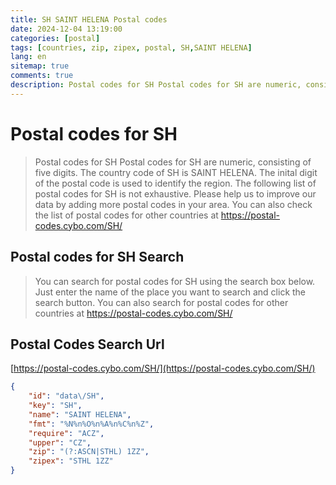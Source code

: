```yaml
---
title: SH SAINT HELENA Postal codes 
date: 2024-12-04 13:19:00
categories: [postal]
tags: [countries, zip, zipex, postal, SH,SAINT HELENA]
lang: en
sitemap: true
comments: true
description: Postal codes for SH Postal codes for SH are numeric, consisting of five digits. The country code of SH is SAINT HELENA. The inital digit of the postal code is used to identify the region. The following list of postal codes for SH is not exhaustive. Please help us to improve our data by adding more postal codes in your area. You can also check the list of postal codes for other countries at https://postal-codes.cybo.com/SH/
---
```


# Postal codes for SH
> Postal codes for SH Postal codes for SH are numeric, consisting of five digits. The country code of SH is SAINT HELENA. The inital digit of the postal code is used to identify the region. The following list of postal codes for SH is not exhaustive. Please help us to improve our data by adding more postal codes in your area. You can also check the list of postal codes for other countries at https://postal-codes.cybo.com/SH/

## Postal codes for SH Search 
> You can search for postal codes for SH using the search box below. Just enter the name of the place you want to search and click the search button. You can also search for postal codes for other countries at https://postal-codes.cybo.com/SH/

## Postal Codes Search Url

[https://postal-codes.cybo.com/SH/](https://postal-codes.cybo.com/SH/)
```json
{
    "id": "data\/SH",
    "key": "SH",
    "name": "SAINT HELENA",
    "fmt": "%N%n%O%n%A%n%C%n%Z",
    "require": "ACZ",
    "upper": "CZ",
    "zip": "(?:ASCN|STHL) 1ZZ",
    "zipex": "STHL 1ZZ"
}
```
